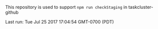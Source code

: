 This repository is used to support `npm run checkStaging` in taskcluster-github

Last run: Tue Jul 25 2017 17:04:54 GMT-0700 (PDT)